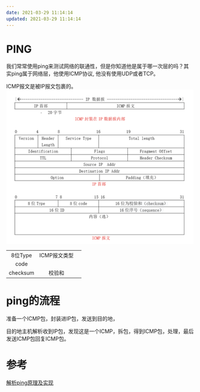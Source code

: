 ```yaml
---
date: 2021-03-29 11:14:14
updated: 2021-03-29 11:14:14
---
```


# PING

我们常常使用ping来测试网络的联通性，但是你知道他是属于哪一次层的吗？其实ping属于网络层，他使用ICMP协议, 他没有使用UDP或者TCP。

<!-- more -->

ICMP报文是被IP报文包裹的。 ![](image-2021-03-29-11.44.20.000.png)

|          |              |      |
| :------: | :----------: | :--: |
| 8位Type  | ICMP报文类型 |      |
|   code   |              |      |
| checksum |    校验和    |      |

# ping的流程

准备一个ICMP包，封装进IP包，发送到目的地，

目的地主机解析收到IP包，发现这是一个ICMP，拆包，得到ICMP包，处理，最后发送ICMP包回复ICMP包。



# 参考

[解析ping原理及实现](https://www.jianshu.com/p/14113212cd18)
